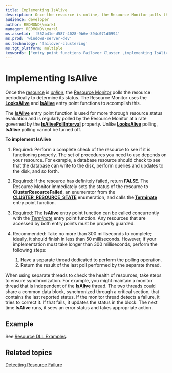```yaml
---
title: Implementing IsAlive
description: Once the resource is online, the Resource Monitor polls the resource periodically to determine its status. The Resource Monitor uses the LooksAlive and IsAlive entry point functions to accomplish this.
audience: developer
author: REDMOND\\markl
manager: REDMOND\\markl
ms.assetid: 'f552b41e-d587-4028-9b6e-394c071d0994'
ms.prod: 'windows-server-dev'
ms.technology: 'failover-clustering'
ms.tgt_platform: multiple
keywords: ["entry point functions Failover Cluster ,implementing IsAlive", "IsAlive Failover Cluster ,implementing"]
---
```


# Implementing IsAlive

Once the [resource](resources.md) is [*online*](o-gly.md#-wolf-online-gly), the [Resource Monitor](resource-monitor.md) polls the resource periodically to determine its status. The Resource Monitor uses the [**LooksAlive**](looksalive.md) and [**IsAlive**](isalive.md) entry point functions to accomplish this.

The [**IsAlive**](isalive.md) entry point function is used for more thorough resource status evaluation and is regularly polled by the Resource Monitor at a rate governed by the [**IsAlivePollInterval**](resources-isalivepollinterval.md) property. Unlike [**LooksAlive**](looksalive.md) polling, **IsAlive** polling cannot be turned off.

**To implement IsAlive**

1.  Required: Perform a complete check of the resource to see if it is functioning properly. The set of procedures you need to use depends on your resource. For example, a database resource should check to see that the database can write to the disk, perform queries and updates to the disk, and so forth.

2.  Required: If the resource has definitely failed, return **FALSE**. The Resource Monitor immediately sets the status of the resource to **ClusterResourceFailed**, an enumerator from the [**CLUSTER\_RESOURCE\_STATE**](cluster-resource-state.md) enumeration, and calls the [**Terminate**](terminate.md) entry point function.

3.  Required: The [**IsAlive**](isalive.md) entry point function can be called concurrently with the [*Terminate*](terminate.md) entry point function. Any resources that are accessed by both entry points must be properly guarded.

4.  Recommended: Take no more than 300 milliseconds to complete; ideally, it should finish in less than 50 milliseconds. However, if your implementation must take longer than 300 milliseconds, perform the following steps:

    1.  Have a separate thread dedicated to perform the polling operation.
    2.  Return the result of the last poll performed by the separate thread.

When using separate threads to check the health of resources, take steps to ensure synchronization. For example, you might maintain a monitor thread that is independent of the [**IsAlive**](isalive.md) thread. The two threads could share a common data block, synchronized through a critical section, that contains the last reported status. If the monitor thread detects a failure, it tries to correct it. If that fails, it updates the status in the block. The next time **IsAlive** runs, it sees an error status and takes appropriate action.

## Example

See [Resource DLL Examples](https://msdn.microsoft.com/library/aa370474).

## Related topics

<dl> <dt>

[Detecting Resource Failure](detecting-resource-failure.md)
</dt> </dl>

 

 




